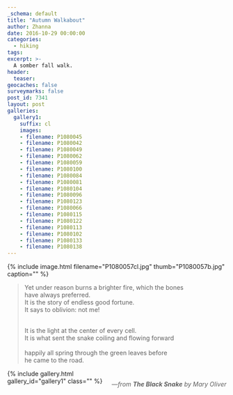```yaml
---
_schema: default
title: "Autumn Walkabout"
author: Zhanna
date: 2016-10-29 00:00:00
categories:
  - hiking
tags:
excerpt: >-
  A somber fall walk.
header:
  teaser:
geocaches: false
surveymarks: false
post_id: 7341
layout: post                      
galleries:
  gallery1:
    suffix: cl
    images:
    - filename: P1080045
    - filename: P1080042
    - filename: P1080049
    - filename: P1080062
    - filename: P1080059
    - filename: P1080100
    - filename: P1080084
    - filename: P1080081
    - filename: P1080104
    - filename: P1080096
    - filename: P1080123
    - filename: P1080066
    - filename: P1080115
    - filename: P1080122
    - filename: P1080113
    - filename: P1080102
    - filename: P1080133
    - filename: P1080138
---
```


{% include image.html filename="P1080057cl.jpg" thumb="P1080057b.jpg" caption="" %}

<blockquote>Yet under reason burns a brighter fire, which the bones<br>
have always preferred.<br>
It is the story of endless good fortune.<br>
It says to oblivion: not me!<br><br>


It is the light at the center of every cell.<br>
It is what sent the snake coiling and flowing forward<br>  
happily all spring through the green leaves before<br> 
he came to the road.

<span style="float: right; margin-bottom: 1.5rem; margin-top: 1.5rem;">—<em>from <strong>The Black Snake</strong> by Mary Oliver</em></span>
</blockquote>

{% include gallery.html gallery_id="gallery1" class="" %}